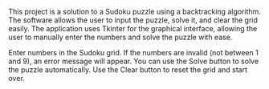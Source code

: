 This project is a solution to a Sudoku puzzle using a backtracking algorithm. The software allows the user to input the puzzle, solve it, and clear the grid easily.
The application uses Tkinter for the graphical interface, allowing the user to manually enter the numbers and solve the puzzle with ease.

Enter numbers in the Sudoku grid. If the numbers are invalid (not between 1 and 9), an error message will appear.
You can use the Solve button to solve the puzzle automatically.
Use the Clear button to reset the grid and start over.
